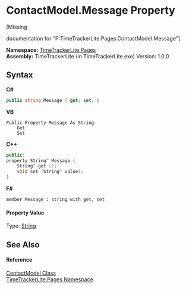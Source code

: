 # ContactModel.Message Property 
 

\[Missing <summary> documentation for "P:TimeTrackerLite.Pages.ContactModel.Message"\]

**Namespace:**&nbsp;<a href="be72919d-3e91-d5db-2c88-41279e953f1c">TimeTrackerLite.Pages</a><br />**Assembly:**&nbsp;TimeTrackerLite (in TimeTrackerLite.exe) Version: 1.0.0

## Syntax

**C#**<br />
``` C#
public string Message { get; set; }
```

**VB**<br />
``` VB
Public Property Message As String
	Get
	Set
```

**C++**<br />
``` C++
public:
property String^ Message {
	String^ get ();
	void set (String^ value);
}
```

**F#**<br />
``` F#
member Message : string with get, set

```


#### Property Value
Type: <a href="http://msdn2.microsoft.com/en-us/library/s1wwdcbf" target="_blank">String</a>

## See Also


#### Reference
<a href="3c268f5d-3c19-5116-b3e7-f8496783a58a">ContactModel Class</a><br /><a href="be72919d-3e91-d5db-2c88-41279e953f1c">TimeTrackerLite.Pages Namespace</a><br />